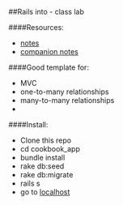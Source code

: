 
##Rails into  - class lab

####Resources:

- [notes](https://github.com/wdi-sf-fall/notes/tree/master/week_06_ruby_fundamentals_and_rails_intro/day_03_blocks_procs_rails_intro/dusk_rails_intro)
- [companion notes](https://github.com/wdi-sf-fall/notes/tree/master/week_06_ruby_fundamentals_and_rails_intro/day_04_models_controllers/review_mvc_routing)


####Good template for:

* MVC
* one-to-many relationships 
* many-to-many relationships
* 

####Install:

- Clone this repo
- cd cookbook_app
- bundle install
- rake db:seed
- rake db:migrate
- rails s
- go to [localhost](http://localhost:3000)
